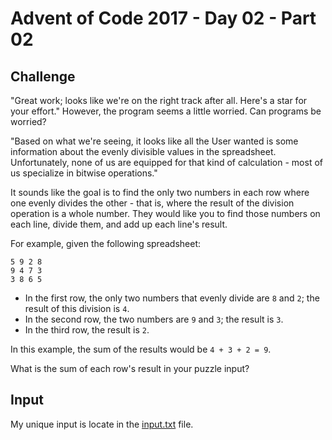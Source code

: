 # Advent of Code 2017 - Day 02 - Part 02

## Challenge
"Great work; looks like we're on the right track after all.
Here's a star for your effort."
However, the program seems a little worried.
Can programs be worried?

"Based on what we're seeing,
it looks like all the User wanted is some information about the evenly
divisible values in the spreadsheet.
Unfortunately, none of us are equipped for that kind of calculation -
most of us specialize in bitwise operations."

It sounds like the goal is to find the only two numbers in each row where one
evenly divides the other - that is,
where the result of the division operation is a whole number.
They would like you to find those numbers on each line, divide them,
and add up each line's result.

For example, given the following spreadsheet:

```
5 9 2 8
9 4 7 3
3 8 6 5
```

- In the first row, the only two numbers that evenly divide are `8` and `2`;
  the result of this division is `4`.
- In the second row, the two numbers are `9` and `3`; the result is `3`.
- In the third row, the result is `2`.

In this example, the sum of the results would be `4 + 3 + 2 = 9`.

What is the sum of each row's result in your puzzle input?

## Input
My unique input is locate in the [input.txt](input.txt) file.
